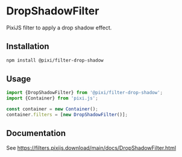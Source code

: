 # DropShadowFilter

PixiJS filter to apply a drop shadow effect.

## Installation

```bash
npm install @pixi/filter-drop-shadow
```

## Usage

```js
import {DropShadowFilter} from '@pixi/filter-drop-shadow';
import {Container} from 'pixi.js';

const container = new Container();
container.filters = [new DropShadowFilter()];
```

## Documentation

See https://filters.pixijs.download/main/docs/DropShadowFilter.html
